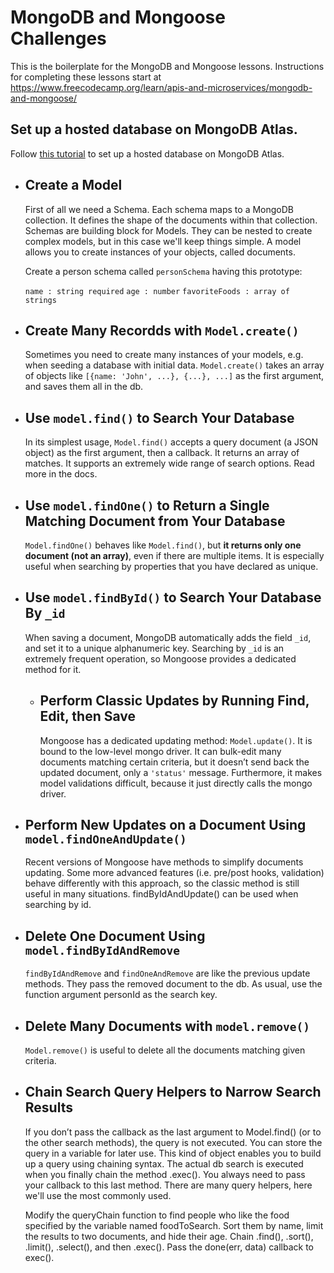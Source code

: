 # MongoDB and Mongoose Challenges

This is the boilerplate for the MongoDB and Mongoose lessons. Instructions for completing these lessons start at https://www.freecodecamp.org/learn/apis-and-microservices/mongodb-and-mongoose/

## Set up a hosted database on MongoDB Atlas.

Follow [this tutorial](https://www.freecodecamp.org/news/get-started-with-mongodb-atlas/) to set up a hosted database on MongoDB Atlas.

- ## Create a Model
  First of all we need a Schema. Each schema maps to a MongoDB collection. It defines the shape of the documents within that collection. Schemas are         building block for Models. They can be nested to create complex models, but in this case we'll keep things simple. A model allows you to create instances   of your objects, called documents.

  Create a person schema called `personSchema` having this prototype:
 
  `name : string required`
  `age : number`
  `favoriteFoods : array of strings`
  
- ## Create Many Recordds with `Model.create()`
  Sometimes you need to create many instances of your models, e.g. when seeding a database with initial data. `Model.create()` takes an array of objects like `[{name: 'John', ...}, {...}, ...]` as the first argument, and saves them all in the db. 

- ## Use `model.find()` to Search Your Database
  In its simplest usage, `Model.find()` accepts a query document (a JSON object) as the first argument, then a callback. It returns an array of matches. It supports an extremely wide range of search options. Read more in the docs.

- ## Use `model.findOne()` to Return a Single Matching Document from Your Database
    `Model.findOne()` behaves like `Model.find()`, but **it returns only one document (not an array)**, even if there are multiple items. It is especially useful when searching by properties that you have declared as unique.

- ## Use `model.findById()` to Search Your Database By `_id`
  When saving a document, MongoDB automatically adds the field `_id`, and set it to a unique alphanumeric key. Searching by `_id` is an extremely frequent operation, so Mongoose provides a dedicated method for it.
  
  - ## Perform Classic Updates by Running Find, Edit, then Save
    Mongoose has a dedicated updating method: `Model.update()`. It is bound to the low-level mongo driver. It can bulk-edit many documents matching certain criteria, but it doesn’t send back the updated document, only a `'status'` message. Furthermore, it makes model validations difficult, because it just directly calls the mongo driver.
    
- ## Perform New Updates on a Document Using `model.findOneAndUpdate()`
  Recent versions of Mongoose have methods to simplify documents updating. Some more advanced features (i.e. pre/post hooks, validation) behave differently with this approach, so the classic method is still useful in many situations. findByIdAndUpdate() can be used when searching by id.
  
- ## Delete One Document Using `model.findByIdAndRemove`
  `findByIdAndRemove` and `findOneAndRemove` are like the previous update methods. They pass the removed document to the db. As usual, use the function argument personId as the search key.

- ## Delete Many Documents with `model.remove()`
  `Model.remove()` is useful to delete all the documents matching given criteria.
  
- ## Chain Search Query Helpers to Narrow Search Results
  If you don’t pass the callback as the last argument to Model.find() (or to the other search methods), the query is not executed. You can store the query in a variable for later use. This kind of object enables you to build up a query using chaining syntax. The actual db search is executed when you finally chain the method .exec(). You always need to pass your callback to this last method. There are many query helpers, here we'll use the most commonly used.
  
  Modify the queryChain function to find people who like the food specified by the variable named foodToSearch. Sort them by name, limit the results to two documents, and hide their age. Chain .find(), .sort(), .limit(), .select(), and then .exec(). Pass the done(err, data) callback to exec().
